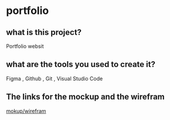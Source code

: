 # portfolio
## what is this project? 
Portfolio websit 
## what are the tools you used to create it?
Figma , Github , Git , Visual Studio Code  
## The links for the mockup and the wirefram
[mokup/wirefram](https://www.figma.com/file/gM8Hx4NTxFTHgYQVLQzyLo/Portfolio-wesam?node-id=2%3A344&t=BZFYbMcZEdMsopde-0)
